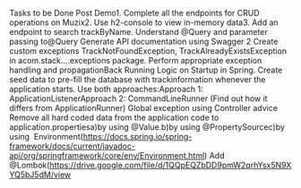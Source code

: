Tasks to be Done Post Demo1. 
Complete all the endpoints for CRUD operations on Muzix2. 
Use h2-console to view in-memory data3. 
Add an endpoint to search trackByName. Understand @Query and parameter passing to@Query
Generate API documentation using Swagger 2
Create custom exceptions TrackNotFoundException, TrackAlreadyExistsException in acom.stack....exceptions package. Perform appropriate exception handling and propagationBack
Running Logic on Startup in Spring. Create seed data to pre-fill the database with trackinformation whenever the application starts. Use both approaches:Approach 1: ApplicationListener<ContextRefreshedEvent>Approach 2: CommandLineRunner (Find out how it differs from ApplicationRunner)
Global exception using Controller advice
Remove all hard coded data from the application code to application.propertiesa)by using @Value.b)by using @PropertySourcec)by using ​​ Environment(https://docs.spring.io/spring-framework/docs/current/javadoc-api/org/springframework/core/env/Environment.html)
Add @Lombok(https://drive.google.com/file/d/1QQpEQZbDD9pmW2qrhYsx5N9XYQ5bJ5dM/view

